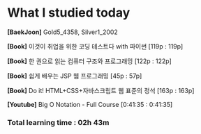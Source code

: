 <h1>What I studied today</h1>

<strong>[BaekJoon]</strong> Gold5_4358, Silver1_2002

<strong>[Book]</strong> 이것이 취업을 위한 코딩 테스트다 with 파이썬 [119p : 119p]

<strong>[Book]</strong> 한 권으로 읽는 컴퓨터 구조와 프로그래밍 [122p : 122p]

<strong>[Book]</strong> 쉽게 배우는 JSP 웹 프로그래밍 [45p : 57p]

<strong>[Book]</strong> Do it! HTML+CSS+자바스크립트 웹 표준의 정석 [163p : 163p]

<strong>[Youtube]</strong> Big O Notation - Full Course [0:41:35 : 0:41:35]

<h3>Total learning time : 02h 43m</h3>

